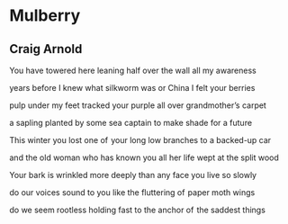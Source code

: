 # Mulberry
## Craig Arnold
You have towered here
leaning half over the wall
all my awareness

years before I knew
what silkworm was or China
I felt your berries

pulp under my feet
tracked your purple all over
grandmother’s carpet

a sapling planted
by some sea captain to make
shade for a future

This winter you lost
one of  your long low branches
to a backed-up car

and the old woman
who has known you all her life
wept at the split wood

Your bark is wrinkled
more deeply than any face
you live so slowly

do our voices sound
to you like the fluttering
of  paper moth wings

do we seem rootless
holding fast to the anchor
of  the saddest things